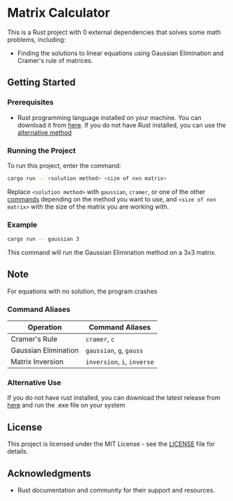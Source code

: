 # Matrix Calculator
This is a Rust project with 0 external dependencies that solves some math problems, including:

- Finding the solutions to linear equations using Gaussian Elimination and Cramer's rule of matrices.

## Getting Started

### Prerequisites

- Rust programming language installed on your machine. You can download it from [here](https://www.rust-lang.org/tools/install). If you do not have Rust installed, you can use the [alternative method](#alternative-use)


### Running the Project

To run this project, enter the command:

```sh
cargo run -- <solution method> <size of nxn matrix>
```

Replace `<solution method>` with `gaussian`, `cramer`, or one of the other [commands](#command-aliases) depending on the method you want to use, and `<size of nxn matrix>` with the size of the matrix you are working with.

### Example

```sh
cargo run -- gaussian 3
```

This command will run the Gaussian Elimination method on a 3x3 matrix.

## Note
For equations with no solution, the program crashes

### Command Aliases

| Operation  | Command Aliases |
| ------------- | ------------- |
| Cramer's Rule | `cramer`, `c`  |
| Gaussian Elimination  | `gaussian`, `g`, `gauss` |
| Matrix Inversion  | `inversion`, `i`, `inverse` |

### Alternative Use
If you do not have rust installed, you can download the latest release from [here](https://github.com/DreadedHippy/mat-334-rust/releases) and run the .exe file on your system


## License

This project is licensed under the MIT License - see the [LICENSE](LICENSE) file for details.

## Acknowledgments

- Rust documentation and community for their support and resources.
